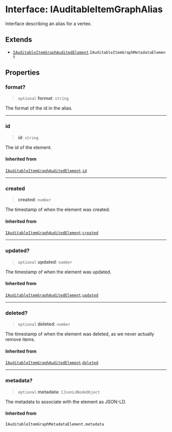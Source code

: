 # Interface: IAuditableItemGraphAlias

Interface describing an alias for a vertex.

## Extends

- [`IAuditableItemGraphAuditedElement`](IAuditableItemGraphAuditedElement.md).`IAuditableItemGraphMetadataElement`

## Properties

### format?

> `optional` **format**: `string`

The format of the id in the alias.

***

### id

> **id**: `string`

The id of the element.

#### Inherited from

[`IAuditableItemGraphAuditedElement`](IAuditableItemGraphAuditedElement.md).[`id`](IAuditableItemGraphAuditedElement.md#id)

***

### created

> **created**: `number`

The timestamp of when the element was created.

#### Inherited from

[`IAuditableItemGraphAuditedElement`](IAuditableItemGraphAuditedElement.md).[`created`](IAuditableItemGraphAuditedElement.md#created)

***

### updated?

> `optional` **updated**: `number`

The timestamp of when the element was updated.

#### Inherited from

[`IAuditableItemGraphAuditedElement`](IAuditableItemGraphAuditedElement.md).[`updated`](IAuditableItemGraphAuditedElement.md#updated)

***

### deleted?

> `optional` **deleted**: `number`

The timestamp of when the element was deleted, as we never actually remove items.

#### Inherited from

[`IAuditableItemGraphAuditedElement`](IAuditableItemGraphAuditedElement.md).[`deleted`](IAuditableItemGraphAuditedElement.md#deleted)

***

### metadata?

> `optional` **metadata**: `IJsonLdNodeObject`

The metadata to associate with the element as JSON-LD.

#### Inherited from

`IAuditableItemGraphMetadataElement.metadata`
